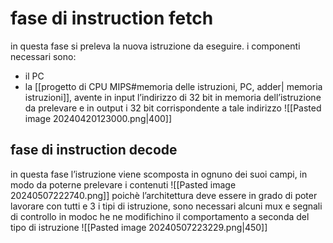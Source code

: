 # fase di instruction fetch
in questa fase si preleva la nuova istruzione da eseguire. i componenti necessari sono:
- il PC
- la [[progetto di CPU MIPS#memoria delle istruzioni, PC, adder| memoria istruzioni]], avente in input l’indirizzo di 32 bit in memoria dell’istruzione da prelevare e in output i 32 bit corrispondente a tale indirizzo
![[Pasted image 20240420123000.png|400]]

## fase di instruction decode
in questa fase l’istruzione viene scomposta in ognuno dei suoi campi, in modo da poterne prelevare i contenuti
![[Pasted image 20240507222740.png]]
poichè l’architettura deve essere in grado di poter lavorare con tutti e 3 i tipi di istruzione, sono necessari alcuni mux e segnali di controllo in modoc he ne modifichino il comportamento a seconda del tipo di istruzione
![[Pasted image 20240507223229.png|450]]